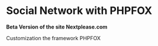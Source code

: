 # Social Network with PHPFOX

**Beta Version of the site Nextplease.com**

Customization the framework PHPFOX
